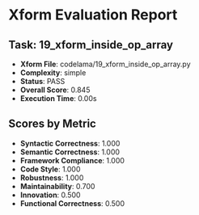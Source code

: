 
# Xform Evaluation Report

## Task: 19_xform_inside_op_array
- **Xform File**: codelama/19_xform_inside_op_array.py
- **Complexity**: simple
- **Status**: PASS
- **Overall Score**: 0.845
- **Execution Time**: 0.00s

## Scores by Metric
- **Syntactic Correctness**: 1.000
- **Semantic Correctness**: 1.000
- **Framework Compliance**: 1.000
- **Code Style**: 1.000
- **Robustness**: 1.000
- **Maintainability**: 0.700
- **Innovation**: 0.500
- **Functional Correctness**: 0.500

